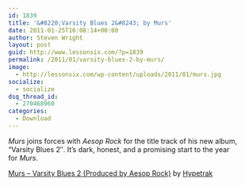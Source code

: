 ```yaml
---
id: 1839
title: '&#8220;Varsity Blues 2&#8243; by Murs'
date: 2011-01-25T16:08:14+00:00
author: Steven Wright
layout: post
guid: http://www.lessonsix.com/?p=1839
permalink: /2011/01/varsity-blues-2-by-murs/
image:
  - http://lessonsix.com/wp-content/uploads/2011/01/murs.jpg
socialize:
  - socialize
dsq_thread_id:
  - 270468960
categories:
  - Download
---
```

_Murs_ joins forces with _Aesop Rock_ for the title track of his new album, &#8220;Varsity Blues 2&#8243;. It&#8217;s dark, honest, and a promising start to the year for _Murs_.

<span><a href="http://soundcloud.com/hypetrak/murs-varsity-blues-2-produced-by-aesop-rock">Murs – Varsity Blues 2 (Produced by Aesop Rock)</a> by <a href="http://soundcloud.com/hypetrak">Hypetrak</a></span>